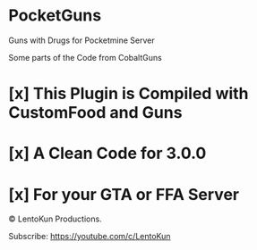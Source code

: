 # PocketGuns
Guns with Drugs for Pocketmine Server

Some parts of the Code from CobaltGuns

# [x] This Plugin is Compiled with CustomFood and Guns
# [x] A Clean Code for 3.0.0
# [x] For your GTA or FFA Server

© LentoKun Productions.

Subscribe: https://youtube.com/c/LentoKun
